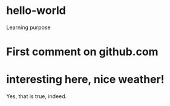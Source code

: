# hello-world
Learning purpose

# First comment on github.com
# interesting here, nice weather!
Yes, that is true, indeed.
